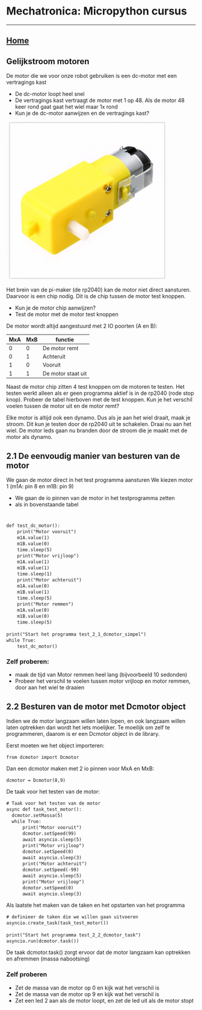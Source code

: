# Mechatronica: Micropython cursus
***

## [Home](../micropython-cursus.md)

## Gelijkstroom motoren

De motor die we voor onze robot gebruiken is een dc-motor met een vertragings kast
  * De dc-motor loopt heel snel
  * De vertragings kast vertraagt de motor met 1 op 48. Als de motor 48 keer rond gaat gaat het wiel maar 1x rond
* Kun je de dc-motor aanwijzen en de vertragings kast?

![dc motor met vertraging](../images/dc-motor.png)

Het brein van de pi-maker (de rp2040) kan de motor niet direct aansturen. Daarvoor is een chip nodig. Dit is de chip tussen de motor test knoppen.

* Kun je de motor chip aanwijzen?
* Test de motor met de motor test knoppen

De motor wordt altijd aangestuurd met 2 IO poorten (A en B):

| MxA | MxB | functie|
|--- | ---| --- |
| 0| 0| De motor remt |
| 0| 1| Achteruit |
| 1| 0| Vooruit |
| 1| 1| De motor staat uit |

Naast de motor chip zitten 4 test knoppen om de motoren te testen.
Het testen werkt alleen als er geen programma aktief is in de rp2040 (rode stop knop).
Probeer de tabel hierboven met de test knoppen. Kun je het verschil voelen tussen de motor uit en de motor remt?

Elke motor is altijd ook een dynamo. Dus als je aan het wiel draait, maak je stroom.
Dit kun je testen door de rp2040 uit te schakelen. Draai nu aan het wiel. De motor leds gaan nu branden door de stroom die je maakt met de motor als dynamo.

## 2.1 De eenvoudig manier van besturen van de motor

We gaan de motor direct in het test programma aansturen
We kiezen motor 1 (m1A: pin 8 en m1B: pin 9)
  * We gaan de io pinnen van de motor in het testprogramma zetten
  * als in bovenstaande tabel

#
    def test_dc_motor():
        print("Motor vooruit")
        m1A.value(1)
        m1B.value(0)
        time.sleep(5)
        print("Motor vrijloop")
        m1A.value(1)
        m1B.value(1)
        time.sleep(1)
        print("Motor achteruit")
        m1A.value(0)
        m1B.value(1)
        time.sleep(5)
        print("Motor remmen")
        m1A.value(0)
        m1B.value(0)
        time.sleep(5)

    print("Start het programma test_2_1_dcmotor_simpel")
    while True:
        test_dc_motor()
 
 ### Zelf proberen:
  * maak de tijd van Motor remmen heel lang (bijvoorbeeld 10 sedonden)
  * Probeer het verschil te voelen tussen motor vrijloop en motor remmen, door aan het wiel te draaien
  

## 2.2 Besturen van de motor met Dcmotor object

Indien we de motor langzaam willen laten lopen, en ook langzaam willen laten optrekken dan wordt het iets moelijker. Te moeilijk om zelf te programmeren, daarom is er een Dcmotor object in de library.

Eerst moeten we het object importeren:

    from dcmotor import Dcmotor

Dan een dcmotor maken met 2 io pinnen voor MxA en MxB:

    dcmotor = Dcmotor(8,9)

De taak voor het testen van de motor:

    # Taak voor het testen van de motor
    async def task_test_motor():
      dcmotor.setMassa(5)  
      while True:
          print("Motor vooruit")
          dcmotor.setSpeed(99)
          await asyncio.sleep(5)
          print("Motor vrijloop")
          dcmotor.setSpeed(0)
          await asyncio.sleep(3)
          print("Motor achteruit")
          dcmotor.setSpeed(-99)
          await asyncio.sleep(5)
          print("Motor vrijloop")
          dcmotor.setSpeed(0)
          await asyncio.sleep(3)
  
Als laatste het maken van de taken en het opstarten van het programma

    # definieer de taken die we willen gaan uitvoeren
    asyncio.create_task(task_test_motor())
  
    print("Start het programma test_2_2_dcmotor_task")
    asyncio.run(dcmotor.task())

De taak dcmotor.task() zorgt ervoor dat de motor langzaam kan optrekken en afremmen (massa nabootsing)    


### Zelf proberen
* Zet de massa van de motor op 0 en kijk wat het verschil is
* Zet de massa van de motor op 9 en kijk wat het verschil is
* Zet een led 2 aan als de motor loopt, en zet de led uit als de motor stopt
